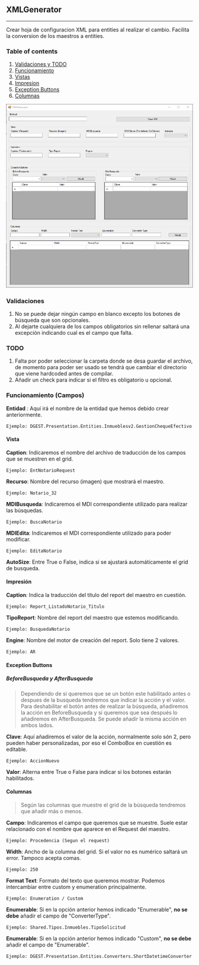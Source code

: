 ## XMLGenerator
---
Crear hoja de configuracion XML para entities al realizar el cambio. Facilita la conversion de los maestros a entities.

### Table of contents
1. [Validaciones y TODO](#validacionestodo)
2. [Funcionamiento](#funcionamiento)
3. [Vistas](#vistas)
4. [Impresion](#impresion)
5. [Exception Buttons](#exceptionbuttons)
6. [Columnas](#columnas)

![alt text](https://github.com/Xelarey97/XMLGenerator/blob/master/img/program.png?raw=true)

<div id="validacionestodo"/>

### Validaciones 


1. No se puede dejar ningún campo en blanco excepto los botones de búsqueda que son opcionales.
2. Al dejarte cualquiera de los campos obligatorios sin rellenar saltará una excepción indicando cual es el campo que falta.

### TODO
1. Falta por poder seleccionar la carpeta donde se desa guardar el archivo, de momento para poder ser usado se tendrá que cambiar el directorio que viene hardcoded antes de compilar.
2. Añadir un check para indicar si el filtro es obligatorio u opcional.

<div  id="funcionamiento"/>

### Funcionamiento (Campos)

**Entidad** : Aquí irá el nombre de la entidad que hemos debido crear anteriormente.
```
Ejemplo: DGEST.Presentation.Entities.Inmueblesv2.GestionChequeEfectivo
```
<div id="vistas"/>

#### Vista

**Caption**: Indicaremos el nombre del archivo de traducción de los campos que se muestren en el grid.
```
Ejemplo: EntNotarioRequest
```

**Recurso**: Nombre del recurso (imagen) que mostrará el maestro.
```
Ejemplo: Notario_32
```

**MDIBusqueda**: Indicaremos el MDI correspondiente utilizado para realizar las búsquedas.
```
Ejemplo: BuscaNotario
```

**MDIEdita**: Indicaremos el MDI correspondiente utilizado para poder modificar.
```
Ejemplo: EditaNotario
```

**AutoSize**: Entre True o False, indica si se ajustará automáticamente el grid de busqueda.

<div id="impresion"/>

#### Impresión

**Caption**: Indica la traducción del título del report del maestro en cuestión.
```
Ejemplo: Report_ListadoNotario_Titulo
```

**TipoReport**: Nombre del report del maestro que estemos modificando.
```
Ejemplo: BusquedaNotario
```

**Engine**: Nombre del motor de creación del report. Solo tiene 2 valores.
```
Ejemplo: AR
```

<div id="exceptionbuttons"/>

#### Exception Buttons

##### BeforeBusqueda y AfterBusqueda

> Dependiendo de si queremos que se un botón este habilitado antes o despues de la busqueda tendremos que indicar la acción y el valor.
Para deshabilitar el botón antes de realizar la búsqueda, añadiremos la acción en BeforeBusqueda y si queremos que sea después lo añadiremos en AfterBusqueda. Se puede añadir la misma acción en ambos lados.

**Clave**: Aquí añadiremos el valor de la acción, normalmente solo són 2, pero pueden haber personalizadas, por eso el ComboBox en cuestión es editable.
```
Ejemplo: AccionNuevo
```

**Valor**: Alterna entre True o False para indicar si los botones estarán habilitados.

<div id="columnas"/>

#### Columnas

>Según las columnas que muestre el grid de la búsqueda tendremos que añadir más o menos.

**Campo**: Indicaremos el campo que queremos que se muestre. Suele estar relacionado con el nombre que aparece en el Request del maestro.
```
Ejemplo: Procedencia (Segun el request)
```

**Width**: Ancho de la columna del grid. Si el valor no es numérico saltará un error. Tampoco acepta comas.
```
Ejemplo: 250
```

**Format Text**: Formato del texto que queremos mostrar. Podemos intercambiar entre custom y enumeration principalmente.
```
Ejemplo: Enumeration / Custom
```

**Enumerable**: Si en la opción anterior hemos indicado "Enumerable", **no se debe** añadir el campo de "ConverterType".
```
Ejemplo: Shared.Tipos.Inmuebles.TipoSolicitud
```

**Enumerable**: Si en la opción anterior hemos indicado "Custom", **no se debe** añadir el campo de "Enumerable".
```
Ejemplo: DGEST.Presentation.Entities.Converters.ShortDatetimeConverter
```